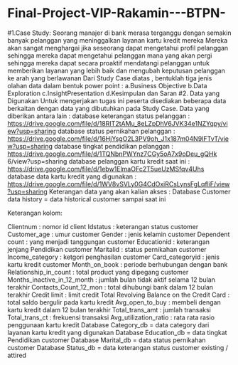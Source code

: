 # Final-Project-VIP-Rakamin---BTPN-
#1.Case Study:
Seorang manajer di bank merasa terganggu dengan semakin banyak pelanggan yang meninggalkan layanan kartu kredit mereka Mereka akan sangat menghargai jika seseorang
dapat mengetahui profil pelanggan sehingga mereka dapat mengetahui pelanggan mana yang akan pergi sehingga mereka dapat secara proaktif mendatangi pelanggan untuk
memberikan layanan yang lebih baik dan mengubah keputusan pelanggan ke arah yang berlawanan
Dari Study Case diatas , bentuklah tiga jenis olahan data dalam bentuk power point :
a.Business Objective
b.Data Exploration
c.InsightPresentation
d.Kesimpulan dan Saran
#2. Data yang Digunakan
Untuk mengerjakan tugas ini peserta disediakan beberapa data berkaitan dengan data yang dibutuhkan pada Study Case. Data yang diberikan antara lain :
database keterangan status pelanggan :
https://drive.google.com/file/d/18RIT2tAMu_8eLZpDhV6JVK34e1NZYqpy/view?usp=sharing
database status pernikahan pelanggan :
https://drive.google.com/file/d/16HjYsgO2L3PV9oh_J1x187m04N9IFTvT/view?usp=sharing
database tingkat pendidikan pelanggan :
https://drive.google.com/file/d/1TQNbnPWYnz7CGy5oA7x9oDeu_gQHk 6/view?usp=sharing
database pelanggan kartu kredit saat ini :
https://drive.google.com/file/d/1ebw1ElmaOFc2T5ueUzMSfqv4Uhs
database data kartu kredit yang digunakan :
https://drive.google.com/file/d/1WV8vSVLy0G4CdOxiRCsLynsFgLqfliF/view?usp=sharing
Keterangan data yang akan kalian akses : 
Database Customer data history = data historical customer sampai saat ini

Keterangan kolom:

Clientnum : nomor id client
Idstatus   : keterangan status customer
Customer_age : umur customer
Gender : jenis kelamin customer
Dependent count : yang menjadi tanggungan customer
Educationid : keterangan jenjang Pendidikan customer
Maritalid : status pernikahan customer
Income_category : ketgori penghasilan customer
Card_categoryid : jenis kartu kredit customer
Month_on_book : periode berhubungan dengan bank
Relationship_in_count : total product yang dipegang customer
Months_inactive_in_12_month : jumlah bulan tidak aktif selama 12 bulan terakhir
Contacts_Count_12_mon : total dihubungi bank dalam 12 bulan terakhir
Credit limit : limit credit
Total Revolving Balance on the Credit Card : total saldo bergulir pada kartu kredit
Avg_open_to_buy : membeli dengan kartu kredit dalam 12 bulan terakhir
Total_trans_amt : jumlah transaksi
Total_trans_ct : frekuensi transaksi
Avg_utilization_ratio : rata rata rasio penggunaan kartu kredit
Database Category_db = data category dari layanan kartu kredit yang digunakan
Database Education_db = data tingkat Pendidikan customer
Database Marital_db = data status pernikahan customer
Database Status_db = data keterangan status customer existing / attired

